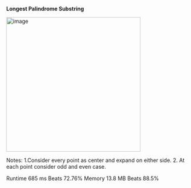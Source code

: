 **Longest Palindrome Substring**

<img width="356" alt="image" src="https://user-images.githubusercontent.com/25766765/213367261-fb00e98e-78eb-4e89-b74b-dbba17c6f941.png">

Notes:
1.Consider every point as center and expand on either side.
2. At each point consider odd and even case.

Runtime
685 ms
Beats
72.76%
Memory
13.8 MB
Beats
88.5%

